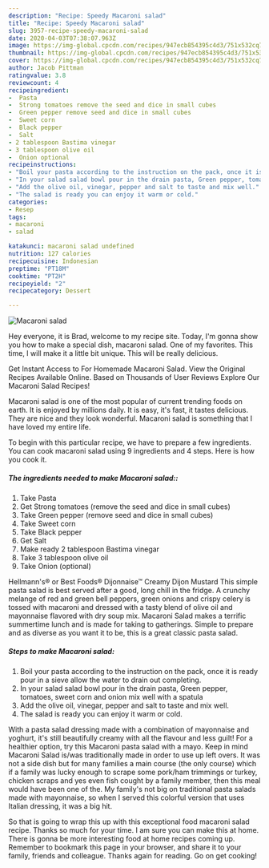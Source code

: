 ```yaml
---
description: "Recipe: Speedy Macaroni salad"
title: "Recipe: Speedy Macaroni salad"
slug: 3957-recipe-speedy-macaroni-salad
date: 2020-04-03T07:38:07.963Z
image: https://img-global.cpcdn.com/recipes/947ecb854395c4d3/751x532cq70/macaroni-salad-recipe-main-photo.jpg
thumbnail: https://img-global.cpcdn.com/recipes/947ecb854395c4d3/751x532cq70/macaroni-salad-recipe-main-photo.jpg
cover: https://img-global.cpcdn.com/recipes/947ecb854395c4d3/751x532cq70/macaroni-salad-recipe-main-photo.jpg
author: Jacob Pittman
ratingvalue: 3.8
reviewcount: 4
recipeingredient:
-  Pasta
-  Strong tomatoes remove the seed and dice in small cubes
-  Green pepper remove seed and dice in small cubes
-  Sweet corn
-  Black pepper
-  Salt
- 2 tablespoon Bastima vinegar
- 3 tablespoon olive oil
-  Onion optional
recipeinstructions:
- "Boil your pasta according to the instruction on the pack, once it is ready pour in a sieve allow the water to drain out completing."
- "In your salad salad bowl pour in the drain pasta, Green pepper, tomatoes, sweet corn and onion mix well with a spatula"
- "Add the olive oil, vinegar, pepper and salt to taste and mix well."
- "The salad is ready you can enjoy it warm or cold."
categories:
- Resep
tags:
- macaroni
- salad

katakunci: macaroni salad undefined
nutrition: 127 calories
recipecuisine: Indonesian
preptime: "PT18M"
cooktime: "PT2H"
recipeyield: "2"
recipecategory: Dessert

---
```



![Macaroni salad](https://img-global.cpcdn.com/recipes/947ecb854395c4d3/751x532cq70/macaroni-salad-recipe-main-photo.jpg)

Hey everyone, it is Brad, welcome to my recipe site. Today, I'm gonna show you how to make a special dish, macaroni salad. One of my favorites. This time, I will make it a little bit unique. This will be really delicious.

Get Instant Access to For Homemade Macaroni Salad. View the Original Recipes Available Online. Based on Thousands of User Reviews Explore Our Macaroni Salad Recipes!

Macaroni salad is one of the most popular of current trending foods on earth. It is enjoyed by millions daily. It is easy, it's fast, it tastes delicious. They are nice and they look wonderful. Macaroni salad is something that I have loved my entire life.


To begin with this particular recipe, we have to prepare a few ingredients. You can cook macaroni salad using 9 ingredients and 4 steps. Here is how you cook it.

##### The ingredients needed to make Macaroni salad::

1. Take  Pasta
1. Get  Strong tomatoes (remove the seed and dice in small cubes)
1. Take  Green pepper (remove seed and dice in small cubes)
1. Take  Sweet corn
1. Take  Black pepper
1. Get  Salt
1. Make ready 2 tablespoon Bastima vinegar
1. Take 3 tablespoon olive oil
1. Take  Onion (optional)


Hellmann&#39;s® or Best Foods® Dijonnaise™ Creamy Dijon Mustard This simple pasta salad is best served after a good, long chill in the fridge. A crunchy melange of red and green bell peppers, green onions and crispy celery is tossed with macaroni and dressed with a tasty blend of olive oil and mayonnaise flavored with dry soup mix. Macaroni Salad makes a terrific summertime lunch and is made for taking to gatherings. Simple to prepare and as diverse as you want it to be, this is a great classic pasta salad. 

##### Steps to make Macaroni salad:

1. Boil your pasta according to the instruction on the pack, once it is ready pour in a sieve allow the water to drain out completing.
1. In your salad salad bowl pour in the drain pasta, Green pepper, tomatoes, sweet corn and onion mix well with a spatula
1. Add the olive oil, vinegar, pepper and salt to taste and mix well.
1. The salad is ready you can enjoy it warm or cold.


With a pasta salad dressing made with a combination of mayonnaise and yoghurt, it&#39;s still beautifully creamy with all the flavour and less guilt! For a healthier option, try this Macaroni pasta salad with a mayo. Keep in mind Macaroni Salad is/was traditionally made in order to use up left overs. It was not a side dish but for many families a main course (the only course) which if a family was lucky enough to scrape some pork/ham trimmings or turkey, chicken scraps and yes even fish cought by a family member, then this meal would have been one of the. My family&#39;s not big on traditional pasta salads made with mayonnaise, so when I served this colorful version that uses Italian dressing, it was a big hit. 

So that is going to wrap this up with this exceptional food macaroni salad recipe. Thanks so much for your time. I am sure you can make this at home. There is gonna be more interesting food at home recipes coming up. Remember to bookmark this page in your browser, and share it to your family, friends and colleague. Thanks again for reading. Go on get cooking!

